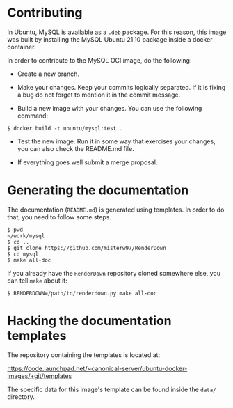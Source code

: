 # Contributing

In Ubuntu, MySQL is available as a `.deb` package.  For this reason,
this image was built by installing the MySQL Ubuntu 21.10 package
inside a docker container.

In order to contribute to the MySQL OCI image, do the following:

* Create a new branch.

* Make your changes. Keep your commits logically separated. If it is
  fixing a bug do not forget to mention it in the commit message.

* Build a new image with your changes. You can use the following command:

```
$ docker build -t ubuntu/mysql:test .
```

* Test the new image. Run it in some way that exercises your changes,
  you can also check the README.md file.

* If everything goes well submit a merge proposal.

# Generating the documentation

The documentation (`README.md`) is generated using templates.  In
order to do that, you need to follow some steps.

```
$ pwd
~/work/mysql
$ cd ..
$ git clone https://github.com/misterw97/RenderDown
$ cd mysql
$ make all-doc
```

If you already have the `RenderDown` repository cloned somewhere else,
you can tell `make` about it:

```
$ RENDERDOWN=/path/to/renderdown.py make all-doc
```

# Hacking the documentation templates

The repository containing the templates is located at:

https://code.launchpad.net/~canonical-server/ubuntu-docker-images/+git/templates

The specific data for this image's template can be found inside the
`data/` directory.


